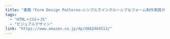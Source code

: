```yaml
---
title: "書籍『Form Design Patterns―シンプルでインクルーシブなフォーム制作実践ガイド』"
tags:
  - "HTML＋CSS＋JS"
  - "ビジュアルデザイン"
link: "https://www.amazon.co.jp/dp/4862464513/"
---
```

